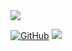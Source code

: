 <!-- <ul> 
 <li>I am proficient in copying stuff from stack overflow</li> 
 <li>I make fake commits in my dotfiles repository to make it look like I got contributions</li>
 <li>I don't like codeforces</li>
 <li>const i = you - you[intelligence]</li>
</ul>  -->

<img align="center" src="https://github-readme-stats.vercel.app/api?username=tarun-varier&bg_color=30,e96443,904e95&title_color=fff&text_color=fff" />

<br />

<a href="https://github.com/tarun-varier"><img src="https://img.shields.io/badge/-Github-000000?style=for-the-badge&logo=Github&logoColor=white" alt="GitHub"></a>
<a href="https://tarun-varier.github.io"><img src="https://img.shields.io/badge/-Site-FF2929?style=for-the-badge&logo=Webpack&logoColor=white"></a>
